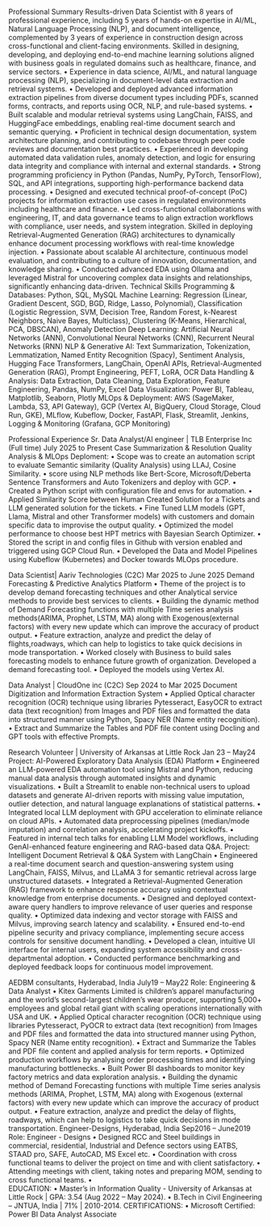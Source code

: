 Professional Summary
Results-driven Data Scientist with 8 years of professional experience, including 5 years of hands-on expertise in AI/ML, Natural Language Processing (NLP), and document intelligence, complemented by 3 years of experience in construction design across cross-functional and client-facing environments. Skilled in designing, developing, and deploying end-to-end machine learning solutions aligned with business goals in regulated domains such as healthcare, finance, and service sectors.
•	Experience in data science, AI/ML, and natural language processing (NLP), specializing in document-level data extraction and retrieval systems.
•	Developed and deployed advanced information extraction pipelines from diverse document types including PDFs, scanned forms, contracts, and reports using OCR, NLP, and rule-based systems.
•	Built scalable and modular retrieval systems using LangChain, FAISS, and HuggingFace embeddings, enabling real-time document search and semantic querying.
•	Proficient in technical design documentation, system architecture planning, and contributing to codebase through peer code reviews and documentation best practices.
•	Experienced in developing automated data validation rules, anomaly detection, and logic for ensuring data integrity and compliance with internal and external standards.
•	Strong programming proficiency in Python (Pandas, NumPy, PyTorch, TensorFlow), SQL, and API integrations, supporting high-performance backend data processing.
•	Designed and executed technical proof-of-concept (PoC) projects for information extraction use cases in regulated environments including healthcare and finance.
•	Led cross-functional collaborations with engineering, IT, and data governance teams to align extraction workflows with compliance, user needs, and system integration.
Skilled in deploying Retrieval-Augmented Generation (RAG) architectures to dynamically enhance document processing workflows with real-time knowledge injection.
•	Passionate about scalable AI architecture, continuous model evaluation, and contributing to a culture of innovation, documentation, and knowledge sharing.
•	Conducted advanced EDA using Ollama and leveraged Mistral for uncovering complex data insights and relationships, significantly enhancing data-driven.
Technical Skills
Programming & Databases: Python, SQL, MySQL
Machine Learning: Regression (Linear, Gradient Descent, SGD, BGD, Ridge, Lasso, Polynomial), Classification (Logistic Regression, SVM, Decision Tree, Random Forest, k-Nearest Neighbors, Naive Bayes, Multiclass), Clustering (K-Means, Hierarchical, PCA, DBSCAN), Anomaly Detection
Deep Learning: Artificial Neural Networks (ANN), Convolutional Neural Networks (CNN), Recurrent Neural Networks (RNN)
NLP & Generative AI: Text Summarization, Tokenization, Lemmatization, Named Entity Recognition (Spacy), Sentiment Analysis, Hugging Face Transformers, LangChain, OpenAI APIs, Retrieval-Augmented Generation (RAG), Prompt Engineering, PEFT, LoRA, OCR
Data Handling & Analysis: Data Extraction, Data Cleaning, Data Exploration, Feature Engineering, Pandas, NumPy, Excel
Data Visualization: Power BI, Tableau, Matplotlib, Seaborn, Plotly
MLOps & Deployment: AWS (SageMaker, Lambda, S3, API Gateway), GCP (Vertex AI, BigQuery, Cloud Storage, Cloud Run, GKE), MLflow, Kubeflow, Docker, FastAPI, Flask, Streamlit, Jenkins, Logging & Monitoring (Grafana, GCP Monitoring)




Professional Experience
Sr. Data Analyst/AI engineer | TLB Enterprise Inc (Full time)				July 2025 to Present
Case Summarization & Resolution Quality Analysis & MLOps Deploment:
•	Scope was to create an automation script to evaluate Semantic similarity (Quality Analysis) using LLAJ, Cosine Similarity.
•	score using NLP methods like Bert-Score, Microsoft/Deberta Sentence Transformers and Auto Tokenizers and deploy with GCP. 
•	Created a Python script with configuration file and envs for automation. 
•	Applied Similarity Score between Human Created Solution for a Tickets and LLM generated solution for the tickets. 
•	Fine Tuned LLM models (GPT, Llama, Mistral and other Transformer models) with customers and domain specific data to improvise the output quality. 
•	Optimized the model performance to choose best HPT metrics with Bayesian Search Optimizer.
•	Stored the script in and config files in Github with version enabled and triggered using GCP Cloud Run.
•	Developed the Data and Model Pipelines using Kubeflow (Kubernetes) and Docker towards MLOps procedure.

Data Scientist| Aariv Technologies (C2C)							Mar 2025 to June 2025
Demand Forecasting & Predictive Analytics Platform
•	Theme of the project is to develop demand forecasting techniques and other Analytical service methods to provide best services to clients. 
•	Building the dynamic method of Demand Forecasting functions with multiple Time series analysis methods(ARIMA, Prophet, LSTM, MA) along with Exogenous(external factors) with every new update which can improve the accuracy of product output. 
•	Feature extraction, analyze and predict the delay of flights,roadways, which can help to logistics to take quick decisions in mode transportation. 
•	Worked closely with Business to build sales forecasting models to enhance future growth of organization. Developed a demand forecasting tool. 
•	Deployed the models using Vertex AI. 

Data Analyst | CloudOne inc (C2C)							Sep 2024 to Mar 2025
Document Digitization and Information Extraction System 
•	Applied Optical character recognition (OCR) technique using libraries Pytesseract, EasyOCR to extract data (text recognition) from Images and PDF files and formatted the data into structured manner using Python, Spacy NER (Name entity recognition). 
•	Extract and Summarize the Tables and PDF file content using Docling and GPT tools with effective Prompts.

Research Volunteer | University of Arkansas at Little Rock 					Jan 23 – May24
Project: AI-Powered Exploratory Data Analysis (EDA) Platform
•	Engineered an LLM-powered EDA automation tool using Mistral and Python, reducing manual data analysis through automated insights and dynamic visualizations.
•	Built a Streamlit to enable non-technical users to upload datasets and generate AI-driven reports with missing value imputation, outlier detection, and natural language explanations of statistical patterns.
•	Integrated local LLM deployment with GPU acceleration to eliminate reliance on cloud APIs.
•	Automated data preprocessing pipelines (median/mode imputation) and correlation analysis, accelerating project kickoffs.
•	Featured in internal tech talks for enabling LLM Model workflows, including GenAI-enhanced feature engineering and RAG-based data Q&A.
Project: Intelligent Document Retrieval & Q&A System with LangChain
•	Engineered a real-time document search and question-answering system using LangChain, FAISS, Milvus, and LLaMA 3 for semantic retrieval across large unstructured datasets.
•	Integrated a Retrieval-Augmented Generation (RAG) framework to enhance response accuracy using contextual knowledge from enterprise documents.
•	Designed and deployed context-aware query handlers to improve relevance of user queries and response quality.
•	Optimized data indexing and vector storage with FAISS and Milvus, improving search latency and scalability.
•	Ensured end-to-end pipeline security and privacy compliance, implementing secure access controls for sensitive document handling.
•	Developed a clean, intuitive UI interface for internal users, expanding system accessibility and cross-departmental adoption.
•	Conducted performance benchmarking and deployed feedback loops for continuous model improvement.

AEDBM consultants, Hyderabad, India								July19 – May22
Role: Engineering & Data Analyst
•	Kitex Garments Limited is children’s apparel manufacturing and the world’s second-largest children’s wear producer, supporting 5,000+ employees and global retail giant with scaling operations internationally with USA and UK.
•	Applied Optical character recognition (OCR) technique using libraries Pytesseract, PyOCR to extract data (text recognition) from Images and PDF files and formatted the data into structured manner using Python, Spacy NER (Name entity recognition). 
•	Extract and Summarize the Tables and PDF file content and applied analysis for term reports.
•	Optimized production workflows by analysing order processing times and identifying manufacturing bottlenecks.
•	Built Power BI dashboards to monitor key factory metrics and data exploration analysis.
•	Building the dynamic method of Demand Forecasting functions with multiple Time series analysis methods (ARIMA, Prophet, LSTM, MA) along with Exogenous (external factors) with every new update which can improve the accuracy of product output. 
•	Feature extraction, analyze and predict the delay of flights, roadways, which can help to logistics to take quick decisions in mode transportation. 
Engineer-Designs, Hyderabad, India								Sep2016 – June2019
Role: Engineer - Designs
•	Designed RCC and Steel buildings in commercial, residential, Industrial and Defence sectors using EATBS, STAAD pro, SAFE, AutoCAD, MS Excel etc.
•	Coordination with cross functional teams to deliver the project on time and with client satisfactory.
•	Attending meetings with client, taking notes and preparing MOM, sending to cross functional teams.
•	
EDUCATION:
•	Master’s in Information Quality - University of Arkansas at Little Rock | GPA: 3.54 (Aug 2022 – May 2024).
•	B.Tech in Civil Engineering – JNTUA, India | 71% | 2010-2014.
CERTIFICATIONS:
•	Microsoft Certified: Power BI Data Analyst Associate
